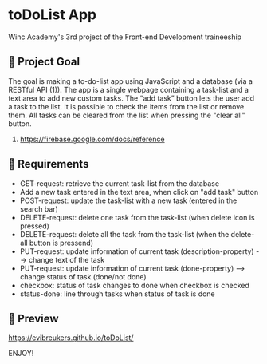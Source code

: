 # toDoList App

Winc Academy's 3rd project of the Front-end Development traineeship

## 💬 Project Goal

The goal is making a to-do-list app using JavaScript and a database (via a RESTful API (1)).
The app is a single webpage containing a task-list and a text area to add new custom tasks. The “add task” button lets the user add a task to the list. It is possible to check the items from the list or remove them. All tasks can be cleared from the list when pressing the "clear all" button.

1) https://firebase.google.com/docs/reference

## 💬 Requirements

* GET-request: retrieve the current task-list from the database 
* Add a new task entered in the text area, when click on "add task" button 
* POST-request: update the task-list with a new task (entered in the search bar)
* DELETE-request: delete one task from the task-list (when delete icon is pressed)
* DELETE-request: delete all the task from the task-list (when the delete-all button is pressend)
* PUT-request: update information of current task (description-property) --> change text of the task
* PUT-request: update information of current task (done-property) --> change status of task (done/not done)
* checkbox: status of task changes to done when checkbox is checked
* status-done: line through tasks when status of task is done

## 🚀 Preview

https://evibreukers.github.io/toDoList/

ENJOY!



